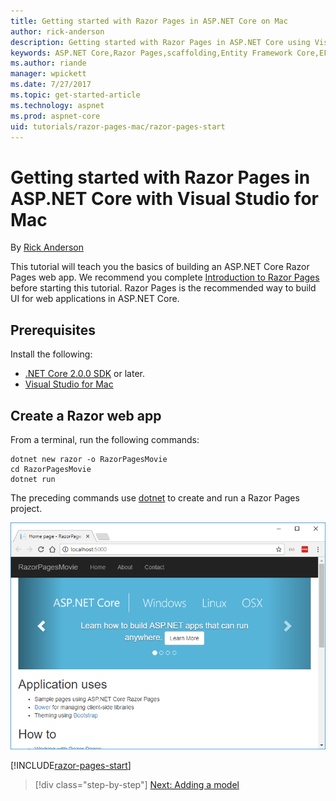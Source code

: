```yaml
---
title: Getting started with Razor Pages in ASP.NET Core on Mac
author: rick-anderson
description: Getting started with Razor Pages in ASP.NET Core using Visual Studio for Mac
keywords: ASP.NET Core,Razor Pages,scaffolding,Entity Framework Core,EF,EF Core,database,mac,macOS,Visual Studio for Mac
ms.author: riande
manager: wpickett
ms.date: 7/27/2017
ms.topic: get-started-article
ms.technology: aspnet
ms.prod: aspnet-core
uid: tutorials/razor-pages-mac/razor-pages-start
---
```

# Getting started with Razor Pages in ASP.NET Core with Visual Studio for Mac

By [Rick Anderson](https://twitter.com/RickAndMSFT)

This tutorial will teach you the basics of building an ASP.NET Core Razor Pages web app. We recommend you complete [Introduction to Razor Pages](xref:mvc/razor-pages/index) before starting this tutorial. Razor Pages is the recommended way to build UI for web applications in ASP.NET Core.

## Prerequisites

Install the following:

* [.NET Core 2.0.0 SDK](https://dot.net/core) or later.
* [Visual Studio for Mac](https://www.visualstudio.com/vs/visual-studio-mac/) 

## Create a Razor web app

From a terminal, run the following commands:

```console
dotnet new razor -o RazorPagesMovie
cd RazorPagesMovie
dotnet run
```

The preceding commands use [dotnet](https://docs.microsoft.com/dotnet/core/tools/dotnet) to create and run a Razor Pages project.

![Home or Index page](../razor-pages/razor-pages-start/_static/home.png)

[!INCLUDE[razor-pages-start](../../includes/RP/razor-pages-start.md)]

>[!div class="step-by-step"]
[Next: Adding a model](xref:tutorials/razor-pages/model)  
